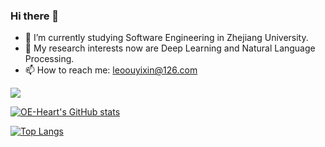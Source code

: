 ### Hi there 👋 
- 🌱 I’m currently studying Software Engineering in Zhejiang University.
- 🔭 My research interests now are Deep Learning and Natural Language Processing.
- 📫 How to reach me: leoouyixin@126.com

![](https://visitor-badge.laobi.icu/badge?page_id=OE-Heart.visitor-badge)

[![OE-Heart's GitHub stats](https://github-readme-stats.vercel.app/api?username=OE-Heart&count_private=true&show_icons=true&theme=tokyonight)](https://github.com/anuraghazra/github-readme-stats)

[![Top Langs](https://github-readme-stats.vercel.app/api/top-langs/?username=OE-Heart&layout=compact&langs_count=10&theme=tokyonight)](https://github.com/anuraghazra/github-readme-stats)

<!--
**OE-Heart/OE-Heart** is a ✨ _special_ ✨ repository because its `README.md` (this file) appears on your GitHub profile.

Here are some ideas to get you started:

- 🔭 I’m currently working on ...
- 🌱 I’m currently learning ...
- 👯 I’m looking to collaborate on ...
- 🤔 I’m looking for help with ...
- 💬 Ask me about ...
- 📫 How to reach me: ...
- 😄 Pronouns: ...
- ⚡ Fun fact: ...
-->
